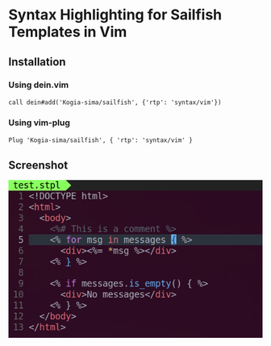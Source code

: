 # Syntax Highlighting for Sailfish Templates in Vim

## Installation

### Using dein.vim

```
call dein#add('Kogia-sima/sailfish', {'rtp': 'syntax/vim'})
```

### Using vim-plug

```
Plug 'Kogia-sima/sailfish', { 'rtp': 'syntax/vim' }
```

## Screenshot

![Screenshot](./screenshot.png)
